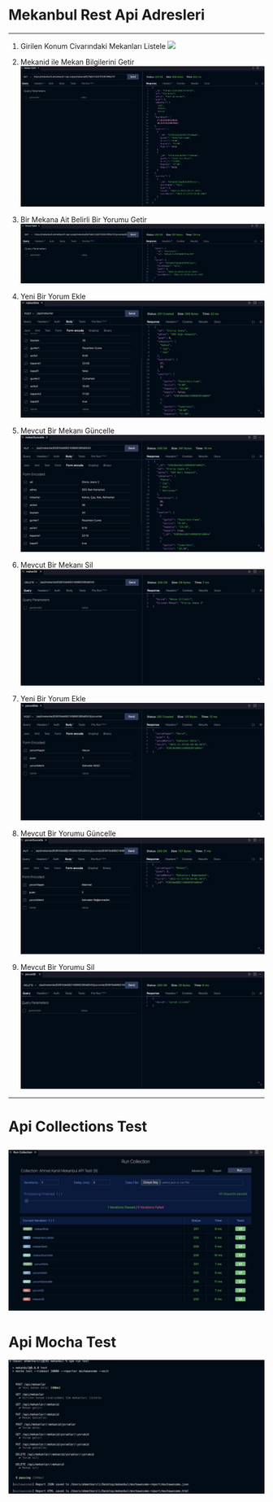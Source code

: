# Mekanbul Rest Api Adresleri
---
1. Girilen Konum Civarındaki Mekanları Listele
![](resimler/mekanlari%20Listele.png)

2. Mekanid ile Mekan Bilgilerini Getir
![](resimler/mekan%20Getir.png)

3. Bir Mekana Ait Belirli Bir Yorumu Getir
![](resimler/yorum%20Getir.png)

4. Yeni Bir Yorum Ekle
![](resimler/mekan%20Ekle.png)

5. Mevcut Bir Mekanı Güncelle
![](resimler/mekan%20Guncelle.png)

6. Mevcut Bir Mekanı Sil
![](resimler/mekan%20Sil.png)

7. Yeni Bir Yorum Ekle
![](resimler/yorum%20Ekle.png)

8. Mevcut Bir Yorumu Güncelle
![](resimler/Yorum%20Guncelle.png)

9. Mevcut Bir Yorumu Sil
![](resimler/Yorum%20Sil.png)
---
# Api Collections Test
![Collections Test](resimler/Api%20Collections%20Test.png)
---
# Api Mocha Test
![Collections Test](resimler/Api%20Mocha%20Test.png)

